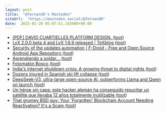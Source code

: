 ```yaml
---
layout: post
title:  "@fernand0's Mastodon"
siteUrl:  "https://mastodon.social/@fernand0"
date:  2025-01-20 05:07:51.143000+00:00
---
```

*  [[PDF] DAVID CUARTIELLES PLATFORM DESIGN.   ](https://monoskop.org/images/1/1f/Platform_Design.pdf) ([toot](https://mastodon.social/@fernand0/113858948047788174))
*  [LyX 2.0.0 beta 4 and LyX 1.6.9 released \| TeXblog ](https://texblog.net/latex-archive/uncategorized/lyx-200-beta4) ([toot](https://mastodon.social/@fernand0/113858239071341940))
*  [Security of the updates automation \| F-Droid - Free and Open Source Android App Repository ](https://f-droid.org/en/2024/12/13/security-of-the-updates-automation.htm) ([toot](https://mastodon.social/@fernand0/113856443789953997))
*  [Aprendiendo a soldar… ](https://avecesunafoto.wordpress.com/2025/01/19/aprendiendo-a-soldar) ([toot](https://mastodon.social/@fernand0/113856386944940080))
*  [Fotomatón Bosco ](https://www.flickr.com/photos/fernand0/54270138249) ([toot](https://mastodon.social/@fernand0/113856143360083822))
*  [India's internet shutdown crisis: A growing threat to digital rights ](https://globalvoices.org/2025/01/06/indias-internet-shutdown-crisis-a-growing-threat-to-digital-rights) ([toot](https://mastodon.social/@fernand0/113856098493607173))
*  [Dozens injured in Spanish ski lift collapse ](https://www.telegraph.co.uk/world-news/2025/01/18/dozens-injured-spanish-ski-lift-collapse) ([toot](https://mastodon.social/@fernand0/113856039302536375))
*  [DeepSeek-V3, ultra-large open-source AI, outperforms Llama and Qwen on launch ](https://venturebeat.com/ai/deepseek-v3-ultra-large-open-source-ai-outperforms-llama-and-qwen-on-launch) ([toot](https://mastodon.social/@fernand0/113855709927744261))
*  [Un héroe sin capa: este hacker alemán ha conseguido resucitar un satélite que llevaba 12 años totalmente inutilizable ](https://www.xataka.com/espacio/heroe-capa-este-hacker-aleman-ha-conseguido-resucitar-satelite-que-llevaba-12-anos-totalmente-inutilizabl) ([toot](https://mastodon.social/@fernand0/113854996962823267))
*  [That grumpy BSD guy: Your 'Forgotten' Blockchain Account Needing Reactivation? It's a Scam ](https://nxdomain.no/~peter/forgotten_blockchain_account_scam.htm) ([toot](https://mastodon.social/@fernand0/113854735856815996))
